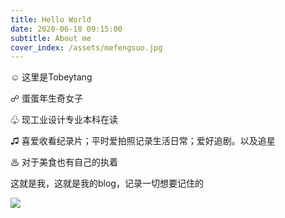 ```yaml
---
title: Hello World
date: 2020-06-18 09:15:00
subtitle: About me
cover_index: /assets/mefengsuo.jpg
---
```


☺ 这里是Tobeytang

☍ 蛋蛋年生奇女子

♧ 现工业设计专业本科在读

♫ 喜爱收看纪录片；平时爱拍照记录生活日常；爱好追剧。以及追星

♨ 对于美食也有自己的执着

这就是我，这就是我的blog，记录一切想要记住的


<img src="/assets/me1--.jpg">